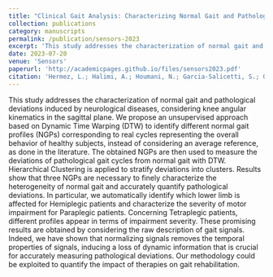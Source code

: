 ```yaml
---
title: "Clinical Gait Analysis: Characterizing Normal Gait and Pathological Deviations Due to Neurological Diseases"
collection: publications
category: manuscripts
permalink: /publication/sensors-2023
excerpt: 'This study addresses the characterization of normal gait and pathological deviations induced by neurological diseases, considering non-normalized knee angular kinematics in the sagittal plane.'
date: 2023-07-20
venue: 'Sensors'
paperurl: 'http://academicpages.github.io/files/sensors2023.pdf'
citation: 'Hermez, L.; Halimi, A.; Houmani, N.; Garcia-Salicetti, S.; Galarraga, O.; Vigneron, V. "Clinical Gait Analysis: Characterizing Normal Gait and Pathological Deviations Due to Neurological Diseases", <i>Sensors</i> <b>2023</b>, 23, 6566. https://doi.org/10.3390/s23146566'
---
```


This study addresses the characterization of normal gait and pathological deviations induced by neurological diseases, considering knee angular kinematics in the sagittal plane. We propose an unsupervised approach based on Dynamic Time Warping (DTW) to identify different normal gait profiles (NGPs) corresponding to real cycles representing the overall behavior of healthy subjects, instead of considering an average reference, as done in the literature. The obtained NGPs are then used to measure the deviations of pathological gait cycles from normal gait with DTW. Hierarchical Clustering is applied to stratify deviations into clusters. Results show that three NGPs are necessary to finely characterize the heterogeneity of normal gait and accurately quantify pathological deviations. In particular, we automatically identify which lower limb is affected for Hemiplegic patients and characterize the severity of motor impairment for Paraplegic patients. Concerning Tetraplegic patients, different profiles appear in terms of impairment severity. These promising results are obtained by considering the raw description of gait signals. Indeed, we have shown that normalizing signals removes the temporal properties of signals, inducing a loss of dynamic information that is crucial for accurately measuring pathological deviations. Our methodology could be exploited to quantify the impact of therapies on gait rehabilitation.
